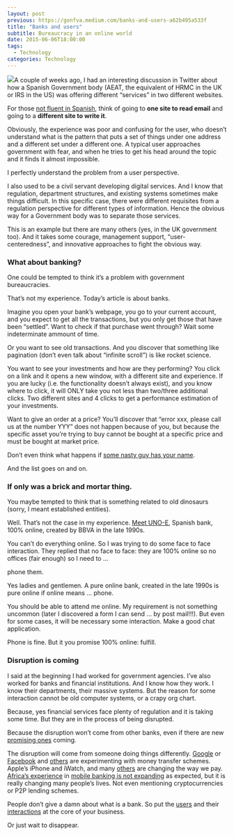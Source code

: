 ```yaml
---
layout: post
previous: https://gonfva.medium.com/banks-and-users-a62b495a533f
title: "Banks and users"
subtitle: Bureaucracy in an online world
date: 2015-06-06T18:00:00
tags:
  - Technology
categories: Technology
---
```


![](/img/1*VR7QZ_ks_U3L7T0aKxowPA.jpeg)A couple of weeks ago, I had an interesting discussion in Twitter about how a Spanish Government body (AEAT, the equivalent of HRMC in the UK or IRS in the US) was offering different “services” in two different websites.

For those [not fluent in Spanish](https://twitter.com/raquelponcela/status/590257368224661504), think of going to **one site to read email** and going to a **different site to write it**.

Obviously, the experience was poor and confusing for the user, who doesn’t understand what is the pattern that puts a set of things under one address and a different set under a different one. A typical user approaches government with fear, and when he tries to get his head around the topic and it finds it almost impossible.

I perfectly understand the problem from a user perspective.

I also used to be a civil servant developing digital services. And I know that regulation, department structures, and existing systems sometimes make things difficult. In this specific case, there were different requisites from a regulation perspective for different types of information. Hence the obvious way for a Government body was to separate those services.

This is an example but there are many others (yes, in the UK government too). And it takes some courage, management support, “user-centeredness”, and innovative approaches to fight the obvious way.

### What about banking?

One could be tempted to think it’s a problem with government bureaucracies.

That’s not my experience. Today’s article is about banks.

Imagine you open your bank’s webpage, you go to your current account, and you expect to get all the transactions, but you only get those that have been “settled”. Want to check if that purchase went through? Wait some indeterminate ammount of time.

Or you want to see old transactions. And you discover that something like pagination (don’t even talk about “infinite scroll”) is like rocket science.

You want to see your investments and how are they performing? You click on a link and it opens a new window, with a different site and experience. If you are lucky (i.e. the functionality doesn’t always exist), and you know where to click, it will ONLY take you not less than two/three additional clicks. Two different sites and 4 clicks to get a performance estimation of your investments.

Want to give an order at a price? You’ll discover that “error xxx, please call us at the number YYY” does not happen because of you, but because the specific asset you’re trying to buy cannot be bought at a specific price and must be bought at market price.

Don’t even think what happens if [some nasty guy has your name](http://www.bbc.co.uk/news/business-18540832).

And the list goes on and on.

### If only was a brick and mortar thing.

You maybe tempted to think that is something related to old dinosaurs (sorry, I meant established entities).

Well. That’s not the case in my experience. [Meet UNO-E](https://twitter.com/gonfva/status/601313922679996416), Spanish bank, 100% online, created by BBVA in the late 1990s.

You can’t do everything online. So I was trying to do some face to face interaction. They replied that no face to face: they are 100% online so no offices (fair enough) so I need to …

phone them.

Yes ladies and gentlemen. A pure online bank, created in the late 1990s is pure online if online means … phone.

You should be able to attend me online. My requirement is not something uncommon (later I discovered a form I can send … by post mail!!!). But even for some cases, it will be necessary some interaction. Make a good chat application.

Phone is fine. But it you promise 100% online: fulfill.

### Disruption is coming

I said at the beginning I had worked for government agencies. I’ve also worked for banks and financial institutions. And I know how they work. I know their departments, their massive systems. But the reason for some interaction cannot be old computer systems, or a crapy org chart.

Because, yes financial services face plenty of regulation and it is taking some time. But they are in the process of being disrupted.

Because the disruption won’t come from other banks, even if there are new [promising ones](https://www.atombank.co.uk/) coming.

The disruption will come from someone doing things differently. [Google](https://www.google.co.uk/wallet/send-money/) or [Facebook](http://www.wired.com/2015/03/can-now-send-money-facebook-whats/) and [others](https://transferwise.com/) are experimenting with money transfer schemes. Apple’s iPhone and iWatch, and many [others](http://www.barclaycard.com/how-we-work/innovations/bpayband.html) are changing the way we pay. [Africa’s experience](http://news.bbc.co.uk/1/hi/8194241.stm) in [mobile banking is not expanding](http://www.ft.com/cms/s/0/0846ab76-8c8d-11e2-8ee0-00144feabdc0.html) as expected, but it is really changing many people’s lives. Not even mentioning cryptocurrencies or P2P lending schemes.

People don’t give a damn about what is a bank. So put the [users](http://dealbook.nytimes.com/2014/02/20/bbva-buys-banking-start-up-simple-for-117-million/) and their [interactions](http://www.finextra.com/news/fullstory.aspx?newsitemid=27231) at the core of your business.

Or just wait to disappear.
